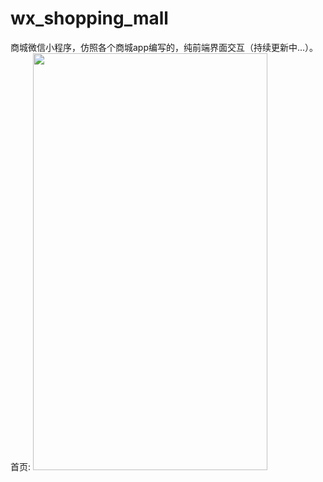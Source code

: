 # wx_shopping_mall
商城微信小程序，仿照各个商城app编写的，纯前端界面交互（持续更新中...）。
首页:
<img src="https://github.com/Paranoidyang/wx_shopping_mall/blob/master/screenshots/home.jpg" style="width: 375px;height: 667px"/>





